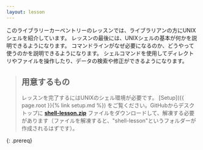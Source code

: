 ```yaml
---
layout: lesson
---
```

このライブラリーカーペントリーのレッスンでは、ライブラリアンの方にUNIXシェルを紹介しています。
レッスンの最後には、UNIXシェルの基本が何かを説明できるようになります。
コマンドラインがなぜ必要になるのか、どうやって使うのかを説明できるようになります。
シェルコマンドを使用してディレクトリやファイルを操作したり、データの検索や修正ができるようになります。

> ## 用意するもの
>
> レッスンを完了するにはUNIXのシェル環境が必要です。 [Setup]({{ page.root }}{% link setup.md %}) をご覧ください。GitHubからデスクトップに **[shell-lesson.zip](https://raw.githubusercontent.com/librarycarpentry/lc-shell/gh-pages/data/shell-lesson.zip)** ファイルをダウンロードして、解凍する必要があります（ファイルを解凍すると、"shell-lesson"というフォルダーが作成されるはずです）。
> 
{: .prereq}
